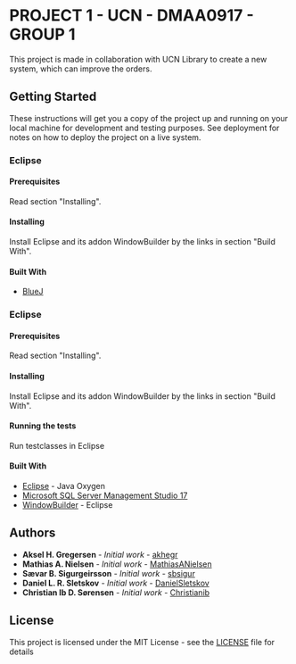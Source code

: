 # PROJECT 1 - UCN - DMAA0917 - GROUP 1

This project is made in collaboration with UCN Library to create a new system, which can improve the orders.

## Getting Started

These instructions will get you a copy of the project up and running on your local machine for development and testing purposes. See deployment for notes on how to deploy the project on a live system.

### Eclipse

#### Prerequisites
Read section "Installing".

#### Installing
Install Eclipse and its addon WindowBuilder by the links in section "Build With".

#### Built With

* [BlueJ](https://www.bluej.org/)


### Eclipse

#### Prerequisites
Read section "Installing".

#### Installing
Install Eclipse and its addon WindowBuilder by the links in section "Build With".

#### Running the tests
Run testclasses in Eclipse

#### Built With

* [Eclipse](https://www.eclipse.org/oxygen/) - Java Oxygen
* [Microsoft SQL Server Management Studio 17](https://docs.microsoft.com/en-us/sql/ssms/download-sql-server-management-studio-ssms?view=sql-server-2017)
* [WindowBuilder](https://www.eclipse.org/windowbuilder/) - Eclipse

## Authors

* **Aksel H. Gregersen**       - *Initial work* - [akhegr](https://github.com/akhegr)
* **Mathias A. Nielsen**       - *Initial work* - [MathiasANielsen](https://github.com/MathiasANielsen)
* **Sævar B. Sigurgeirsson**   - *Initial work* - [sbsigur](https://github.com/sbsigur)
* **Daniel L. R. Sletskov**   - *Initial work* - [DanielSletskov](https://github.com/DanielSletskov)
* **Christian Ib D. Sørensen** - *Initial work* - [Christianib](https://github.com/Christianib)

## License

This project is licensed under the MIT License - see the [LICENSE](LICENSE) file for details

